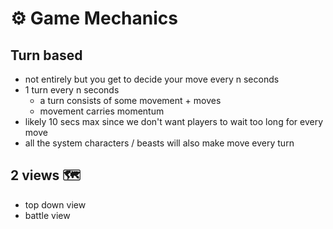 # ⚙️ Game Mechanics

## Turn based

- not entirely but you get to decide your move every n seconds
- 1 turn every n seconds
  - a turn consists of some movement + moves
  - movement carries momentum
- likely 10 secs max since we don't want players to wait too long for every move
- all the system characters / beasts will also make move every turn

## 2 views 🗺️

- top down view
- battle view
